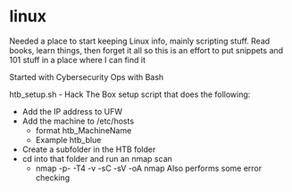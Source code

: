 # linux

Needed a place to start keeping Linux info, mainly scripting stuff. Read books, learn things, then forget it all so this is an effort to put snippets and 101 stuff in a place where I can find it


Started with Cybersecurity Ops with Bash


htb_setup.sh - Hack The Box setup script that does the following:
  * Add the IP address to UFW
  * Add the machine to /etc/hosts
    * format htb_MachineName
    * Example htb_blue
  * Create a subfolder in the HTB folder
  * cd into that folder and run an nmap scan
    * nmap -p- -T4 -v -sC -sV -oA nmap 
Also performs some error checking
